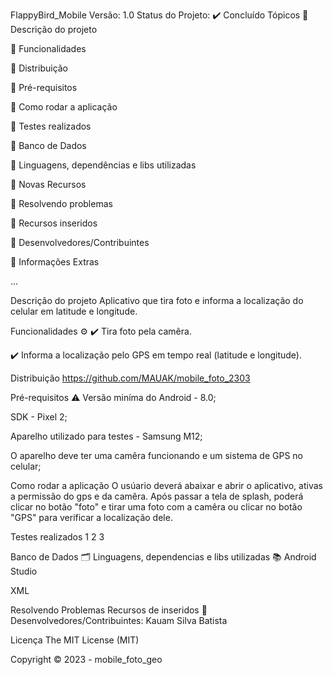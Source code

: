 FlappyBird_Mobile
Versão: 1.0
Status do Projeto: ✔️ Concluído
Tópicos
🔹 Descrição do projeto

🔹 Funcionalidades

🔹 Distribuição

🔹 Pré-requisitos

🔹 Como rodar a aplicação

🔹 Testes realizados

🔹 Banco de Dados

🔹 Linguagens, dependências e libs utilizadas

🔹 Novas Recursos

🔹 Resolvendo problemas

🔹 Recursos inseridos

🔹 Desenvolvedores/Contribuintes

🔹 Informações Extras

...

Descrição do projeto
Aplicativo que tira foto e informa a localização do celular em latitude e longitude.

Funcionalidades ⚙️
✔️ Tira foto pela camêra.

✔️ Informa a localização pelo GPS em tempo real (latitude e longitude).

Distribuição
https://github.com/MAUAK/mobile_foto_2303

Pré-requisitos ⚠️
Versão miníma do Android - 8.0;

SDK - Pixel 2;

Aparelho utilizado para testes - Samsung M12;

O aparelho deve ter uma camêra funcionando e um sistema de GPS no celular;

Como rodar a aplicação
O usúario deverá abaixar e abrir o aplicativo, ativas a permissão do gps e da camêra. Após passar a tela de splash, poderá clicar no botão "foto" e tirar uma foto com a camêra ou clicar no botão "GPS" para verificar a localização dele.

Testes realizados
1 2 3

Banco de Dados 🗂️
Linguagens, dependencias e libs utilizadas 📚
Android Studio

XML

Resolvendo Problemas
Recursos de inseridos 🧰
Desenvolvedores/Contribuintes:
Kauam Silva Batista

Licença
The MIT License (MIT)

Copyright ©️ 2023 - mobile_foto_geo
